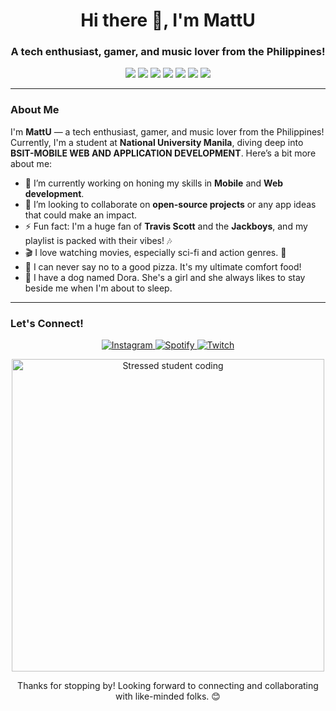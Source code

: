 <h1 align="center">Hi there 👋, I'm MattU</h1>
<h3 align="center">A tech enthusiast, gamer, and music lover from the Philippines!</h3>

<p align="center">
  <img src="https://img.shields.io/badge/Java-ED8B00?style=for-the-badge&logo=java&logoColor=white"/>
  <img src="https://img.shields.io/badge/Flutter-02569B?style=for-the-badge&logo=flutter&logoColor=white"/>
  <img src="https://img.shields.io/badge/Dart-0175C2?style=for-the-badge&logo=dart&logoColor=white"/>
  <img src="https://img.shields.io/badge/HTML-E34F26?style=for-the-badge&logo=html5&logoColor=white"/>
  <img src="https://img.shields.io/badge/JavaScript-F7DF1E?style=for-the-badge&logo=javascript&logoColor=black"/>
  <img src="https://img.shields.io/badge/Front_End-61DAFB?style=for-the-badge&logo=react&logoColor=black"/>
  <img src="https://img.shields.io/badge/Backend-000000?style=for-the-badge&logo=backend&logoColor=white"/>
</p>

---

### About Me

I'm **MattU** — a tech enthusiast, gamer, and music lover from the Philippines! Currently, I'm a student at **National University Manila**, diving deep into **BSIT-MOBILE WEB AND APPLICATION DEVELOPMENT**. Here’s a bit more about me:

- 🔭 I’m currently working on honing my skills in **Mobile** and **Web development**.
- 👯 I’m looking to collaborate on **open-source projects** or any app ideas that could make an impact.
- ⚡ Fun fact: I'm a huge fan of **Travis Scott** and the **Jackboys**, and my playlist is packed with their vibes! 🎶
- 🎬 I love watching movies, especially sci-fi and action genres. 🍿
- 🍕 I can never say no to a good pizza. It's my ultimate comfort food!
- 🐶 I have a dog named Dora. She's a girl and she always likes to stay beside me when I'm about to sleep.

---


### Let's Connect!
<p align="center">
  <a href="https://www.instagram.com/mateo_otnab/">
    <img src="https://img.shields.io/badge/Instagram-E4405F?style=for-the-badge&logo=instagram&logoColor=white" alt="Instagram"/>
  </a>
  <a href="https://open.spotify.com/user/jlehmbeck">
    <img src="https://img.shields.io/badge/Spotify-1DB954?style=for-the-badge&logo=spotify&logoColor=white" alt="Spotify"/>
  </a>
  <a href="https://www.twitch.tv/mattu2_7">
    <img src="https://img.shields.io/badge/Twitch-9146FF?style=for-the-badge&logo=twitch&logoColor=white" alt="Twitch"/>
  </a>
</p>

<p align="center">
  <img src="https://media.giphy.com/media/l3vR85PnGsBwu1PFK/giphy.gif" alt="Stressed student coding" width="500"/>
</p>

<p align="center">
  Thanks for stopping by! Looking forward to connecting and collaborating with like-minded folks. 😊
</p>
